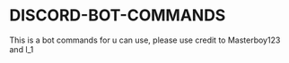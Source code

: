 # DISCORD-BOT-COMMANDS
This is a bot commands for u can use, please use credit to Masterboy123 and l_1
